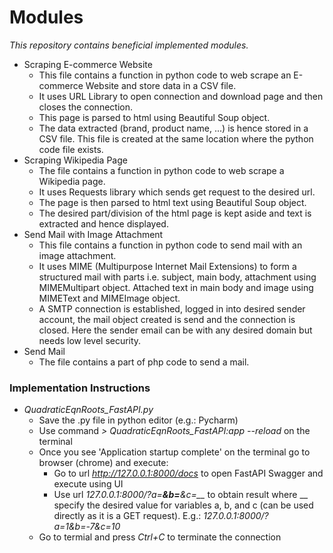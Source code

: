# Modules
*This repository contains beneficial implemented modules.*
* Scraping E-commerce Website
  * This file contains a function in python code to web scrape an E-commerce Website and store data in a CSV file.
  * It uses URL Library to open connection and download page and then closes the connection.
  * This page is parsed to html using Beautiful Soup object.
  * The data extracted (brand, product name, ...) is hence stored in a CSV file. This file is created at the same location where the python code file exists.  
* Scraping Wikipedia Page
  * The file contains a function in python code to web scrape a Wikipedia page.
  * It uses Requests library which sends get request to the desired url.
  * The page is then parsed to html text using Beautiful Soup object.
  * The desired part/division of the html page is kept aside and text is extracted and hence displayed.
* Send Mail with Image Attachment
  * This file contains a function in python code to send mail with an image attachment.
  * It uses MIME (Multipurpose Internet Mail Extensions) to form a structured mail with parts i.e. subject, main body, attachment using MIMEMultipart object. Attached text in main body and image using MIMEText and MIMEImage object.
  * A SMTP connection is established, logged in into desired sender account, the mail object created is send and the connection is closed. Here the sender email can be with any desired domain but needs low level security.
* Send Mail
  * The file contains a part of php code to send a mail.

### Implementation Instructions
* *QuadraticEqnRoots_FastAPI.py*
  * Save the .py file in python editor (e.g.: Pycharm)
  * Use command *> QuadraticEqnRoots_FastAPI:app --reload* on the terminal
  * Once you see 'Application startup complete' on the terminal go to browser (chrome) and execute:
    * Go to url *http://127.0.0.1:8000/docs* to open FastAPI Swagger and execute using UI
    * Use url *127.0.0.1:8000/?a=__&b=__&c=__* to obtain result where __ specify the desired value for variables a, b, and c (can be used directly as it is a GET request). E.g.: *127.0.0.1:8000/?a=1&b=-7&c=10*
  * Go to termial and press *Ctrl+C* to terminate the connection 
